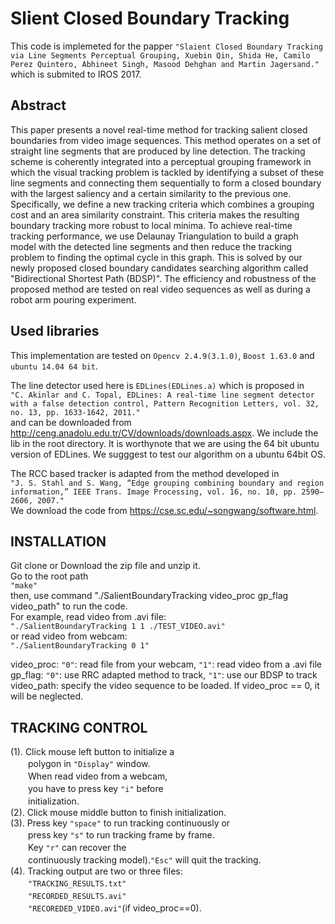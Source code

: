 Slient Closed Boundary Tracking
============================
This code is implemeted for the papper `"Slaient Closed Boundary Tracking via Line Segments Perceptual Grouping, Xuebin Qin, Shida He, Camilo Perez Quintero, Abhineet Singh, Masood Dehghan and Martin Jagersand."` which is submited to IROS 2017.

Abstract
-----------------------------------------------
This paper presents a novel real-time method for tracking salient closed boundaries from video image sequences. This method operates on a set of straight line segments that are produced by line detection. The tracking scheme is coherently integrated into a perceptual grouping framework in which the visual tracking problem is tackled by identifying a subset of these line segments and connecting them sequentially to form a closed boundary with the largest saliency and a certain similarity to the previous one. Specifically, we define a new tracking criteria which combines a grouping cost and an area similarity constraint. This criteria makes the resulting boundary tracking more robust to local minima. To achieve real-time tracking performance, we use Delaunay Triangulation to build a graph model with the detected line segments and then reduce the tracking problem to finding the optimal cycle in this graph. This is solved by our newly proposed closed boundary candidates searching algorithm called "Bidirectional Shortest Path (BDSP)". The efficiency and robustness of the proposed method are tested on real video sequences as well as during a robot arm pouring experiment.

Used libraries
----------------------------------------------
This implementation are tested on `Opencv 2.4.9(3.1.0)`, `Boost 1.63.0` and `ubuntu 14.04 64 bit`.

The line detector used here is `EDLines(EDLines.a)` which is proposed in <br>
	`"C. Akinlar and C. Topal, EDLines: A real-time line segment detector with a false detection control, Pattern Recognition Letters, vol. 32, no. 13, pp. 1633-1642, 2011."` <br>
and can be downloaded from http://ceng.anadolu.edu.tr/CV/downloads/downloads.aspx. We include the lib in the root directory. It is worthynote that we are using the 64 bit ubuntu version of EDLines. We sugggest to test our algorithm on a ubuntu 64bit OS.

The RCC based tracker is adapted from the method developed in <br>
	`"J. S. Stahl and S. Wang, “Edge grouping combining boundary and region information,” IEEE Trans. Image Processing, vol. 16, no. 10, pp. 2590–2606, 2007."` <br>
We download the code from https://cse.sc.edu/~songwang/software.html.

INSTALLATION
-------------------------------------------------
Git clone or Download the zip file and unzip it.<br>
Go to the root path<br>
	`"make"`<br>
then, use command "./SalientBoundaryTracking video_proc gp_flag video_path" to run the code.<br>
For example, read video from .avi file:<br>
	`"./SalientBoundaryTracking 1 1 ./TEST_VIDEO.avi"`<br>
or read video from webcam:<br>
	 `"./SalientBoundaryTracking 0 1"`<br>

video_proc: `"0"`: read file from your webcam, `"1"`: read video from a .avi file <br> 
gp_flag: 	`"0"`: use RRC adapted method to track,  `"1"`: use our BDSP to track <br>
video_path: specify the video sequence to be loaded. If video_proc == 0, it will be neglected.

TRACKING CONTROL
--------------------------------------------------
(1). Click mouse left button to initialize a<br>
　　polygon in `"Display"` window.<br>
　　When read video from a webcam,<br>
　　you have to press key `"i"` before<br>
　　initialization.<br>
(2). Click mouse middle button to finish initialization.<br>
(3). Press key `"space"` to run tracking continuously or<br>
　　press key `"s"` to run tracking frame by frame.<br>
　　Key `"r"` can recover the<br>
　　continuously tracking model).`"Esc"` will quit the tracking.<br>
(4). Tracking output are two or three files:<br>
　　`"TRACKING_RESULTS.txt"`<br>
　　`"RECORDED_RESULTS.avi"`<br>
　　`"RECOREDED_VIDEO.avi"`(if video_proc==0).<br>

